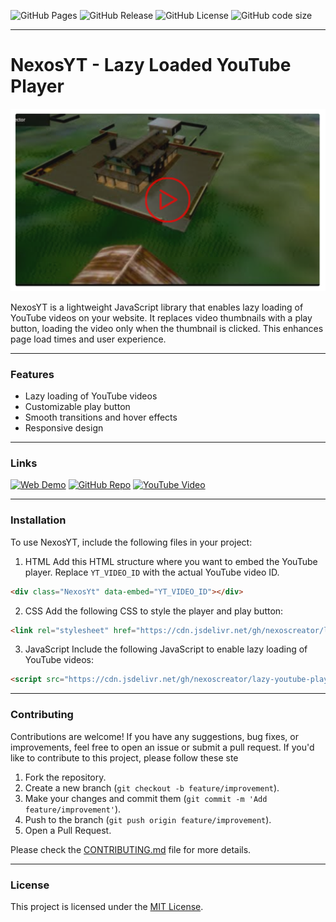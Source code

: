 ![GitHub Pages](https://img.shields.io/github/deployments/nexoscreator/lazy-youtube-player/github-pages.svg?style=flat-square&color=cyan)
![GitHub Release](https://img.shields.io/github/v/release/nexoscreator/lazy-youtube-player.svg?style=flat-square&color=cyan)
![GitHub License](https://img.shields.io/github/license/nexoscreator/lazy-youtube-player.svg?style=flat-square&color=cyan)
![GitHub code size](https://img.shields.io/github/languages/code-size/nexoscreator/lazy-youtube-player.svg?style=flat-square&color=cyan)

---

# NexosYT - Lazy Loaded YouTube Player

![image](.github/preview.png)

NexosYT is a lightweight JavaScript library that enables lazy loading of YouTube videos on your website. It replaces video thumbnails with a play button, loading the video only when the thumbnail is clicked. This enhances page load times and user experience.

---

### Features

- Lazy loading of YouTube videos
- Customizable play button
- Smooth transitions and hover effects
- Responsive design

---

### Links

[![Web Demo](https://img.shields.io/badge/Web-Demo-blue?style=for-the-badge&logo=google-chrome)](https://nexoscreator.github.io/lazy-youtube-player)
[![GitHub Repo](https://img.shields.io/badge/GitHub-Repo-green?style=for-the-badge&logo=github)](https://github.com/nexoscreator/lazy-youtube-player)
[![YouTube Video](https://img.shields.io/badge/YouTube-Video-red?style=for-the-badge&logo=youtube)](https://youtu.be/rMnDe0iEGRs?si=B2viVesOhHYusbBG)

---

### Installation

To use NexosYT, include the following files in your project:

1. HTML
Add this HTML structure where you want to embed the YouTube player. Replace `YT_VIDEO_ID` with the actual YouTube video ID.

  ```html
  <div class="NexosYt" data-embed="YT_VIDEO_ID"></div>
  ```

2. CSS
Add the following CSS to style the player and play button:

  ```html
  <link rel="stylesheet" href="https://cdn.jsdelivr.net/gh/nexoscreator/lazy-youtube-player@v0.0.1/yt-player.min.css">
  ```

3. JavaScript
Include the following JavaScript to enable lazy loading of YouTube videos:

  ```html
  <script src="https://cdn.jsdelivr.net/gh/nexoscreator/lazy-youtube-player@v0.0.1/yt-player.min.js" defer></script>
  ```

---

### Contributing
Contributions are welcome! If you have any suggestions, bug fixes, or improvements, feel free to open an issue or submit a pull request.
If you'd like to contribute to this project, please follow these ste

1. Fork the repository.
2. Create a new branch (`git checkout -b feature/improvement`).
3. Make your changes and commit them (`git commit -m 'Add feature/improvement'`).
4. Push to the branch (`git push origin feature/improvement`).
5. Open a Pull Request.

Please check the [CONTRIBUTING.md](CONTRIBUTING.md) file for more details.

---

### License

This project is licensed under the [MIT License](LICENSE).